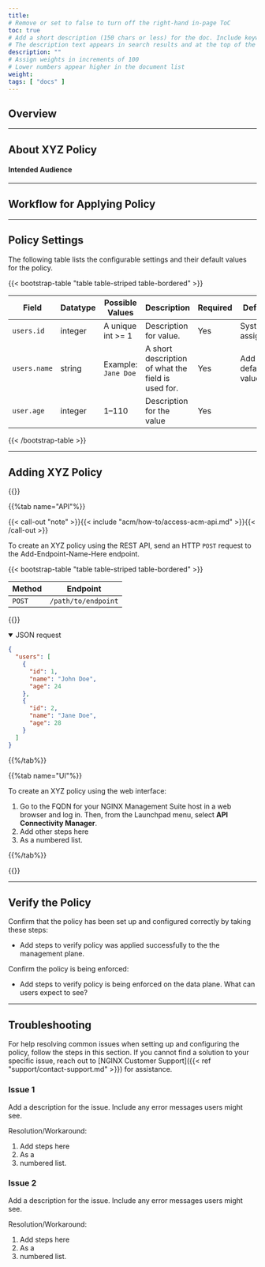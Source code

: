 ```yaml
---
title:
# Remove or set to false to turn off the right-hand in-page ToC
toc: true
# Add a short description (150 chars or less) for the doc. Include keywords for SEO.
# The description text appears in search results and at the top of the doc.
description: ""
# Assign weights in increments of 100
# Lower numbers appear higher in the document list
weight:
tags: [ "docs" ]
---
```


## Overview

<!--
If your topic is for a global policy, add the following include:

{{< include "acm/how-to/policies-intro" >}}

- OR -

If your topic is for an API GW policy, add this include:

{{< include "acm/how-to/policies-proxy-intro.md" >}}

-->

---

## About XYZ Policy

<!--
Explain what the policy does and what it can be used for.
-->

#### Intended Audience

<!--
Specify the intended audience for this guide, that is, who is responsible for applying and/or configuring the policy? For example, and Infrastructure Administrator.
-->

---

## Workflow for Applying Policy

<!--
Add the high-level steps the user must take to apply the policy. For example:

- Create an environment or edit an existing one.
- Check the advanced settings for the environment to see if the policy has been applied.
- Edit the policy to make changes for each environment. Save and publish the changes.

-->

---

## Policy Settings

<!-- Update the following table with the policy's params -->

The following table lists the configurable settings and their default values for the policy.


{{< bootstrap-table "table table-striped table-bordered" >}}

| Field        | Datatype | Possible Values     | Description                                        | Required | Default               |
|--------------|----------|---------------------|----------------------------------------------------|----------|-----------------------|
| `users.id`   | integer  | A unique int >= 1   | Description for value.                             | Yes      | System assigned       |
| `users.name` | string   | Example: `Jane Doe` | A short description of what the field is used for. | Yes      | Add the default value |
| `user.age`   | integer  | 1–110               | Description for the value                          | Yes      |                       |

{{< /bootstrap-table >}}


---

## Adding XYZ Policy

{{<tabs name="policy-implementation">}}

{{%tab name="API"%}}

{{< call-out "note" >}}{{< include "acm/how-to/access-acm-api.md" >}}{{< /call-out >}}

To create an XYZ policy using the REST API, send an HTTP `POST` request to the Add-Endpoint-Name-Here endpoint.


{{< bootstrap-table "table table-striped table-bordered" >}}

| Method | Endpoint            |
|--------|---------------------|
| `POST` | `/path/to/endpoint` |

{{</bootstrap-table>}}


<details open>
<summary>JSON request</summary>

``` json
{
  "users": [
    {
      "id": 1,
      "name": "John Doe",
      "age": 24
    },
    {
      "id": 2,
      "name": "Jane Doe",
      "age": 28
    }
  ]
}
```

</details>

{{%/tab%}}

{{%tab name="UI"%}}

To create an XYZ policy using the web interface:

1. Go to the FQDN for your NGINX Management Suite host in a web browser and log in. Then, from the Launchpad menu, select **API Connectivity Manager**.
2. Add other steps here
3. As a numbered list.

{{%/tab%}}

{{</tabs>}}

---

## Verify the Policy

<!--
Add verification instructions to confirm that the policy has been correctly implemented and is being enforced.
-->

Confirm that the policy has been set up and configured correctly by taking these steps:

- Add steps to verify policy was applied successfully to the the management plane.

Confirm the policy is being enforced:

- Add steps to verify policy is being enforced on the data plane. What can users expect to see?

---

## Troubleshooting

<!-- Add troubleshooting steps for issues users might encounter and can self-solve. The purpose of this section is to deflect customer calls to Support. -->

For help resolving common issues when setting up and configuring the policy, follow the steps in this section. If you cannot find a solution to your specific issue, reach out to [NGINX Customer Support]({{< ref "support/contact-support.md" >}}) for assistance.

### Issue 1

Add a description for the issue. Include any error messages users might see.

Resolution/Workaround:

1. Add steps here
2. As a
3. numbered list.

### Issue 2

Add a description for the issue. Include any error messages users might see.

Resolution/Workaround:

1. Add steps here
2. As a
3. numbered list.
